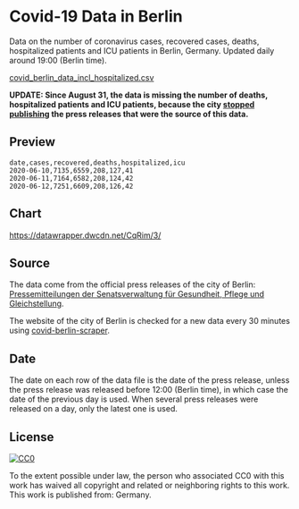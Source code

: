 # Covid-19 Data in Berlin

Data on the number of coronavirus cases, recovered cases, deaths, hospitalized
patients and ICU patients in Berlin, Germany. Updated daily around 19:00 (Berlin
time).

[covid_berlin_data_incl_hospitalized.csv](./covid_berlin_data_incl_hospitalized.csv)

**UPDATE: Since August 31, the data is missing the number of deaths,
hospitalized patients and ICU patients, because the city [stopped
publishing](https://www.berlin.de/sen/gpg/service/presse/2020/pressemitteilung.983232.php)
the press releases that were the source of this data.**

## Preview

``` csv
date,cases,recovered,deaths,hospitalized,icu
2020-06-10,7135,6559,208,127,41
2020-06-11,7164,6582,208,124,42
2020-06-12,7251,6609,208,126,42
```

## Chart

https://datawrapper.dwcdn.net/CqRim/3/

## Source

The data come from the official press releases of the city of Berlin:
[Pressemitteilungen der Senatsverwaltung für Gesundheit, Pflege und
Gleichstellung](https://www.berlin.de/sen/gpg/service/presse/2020/).

The website of the city of Berlin is checked for a new data every 30 minutes
using
[covid-berlin-scraper](https://www.github.com/jakubvalenta/covid-berlin-scraper).

## Date

The date on each row of the data file is the date of the press release, unless
the press release was released before 12:00 (Berlin time), in which case the
date of the previous day is used. When several press releases were released on a
day, only the latest one is used.

## License

<a href="http://creativecommons.org/publicdomain/zero/1.0/"><img
src="http://i.creativecommons.org/p/zero/1.0/88x31.png" alt="CC0"></a>

To the extent possible under law, the person who associated CC0 with this work
has waived all copyright and related or neighboring rights to this work. This
work is published from: Germany.
